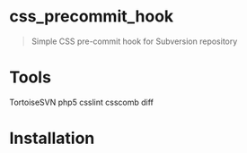 # css_precommit_hook
> Simple CSS pre-commit hook for Subversion repository

# Tools
TortoiseSVN
php5
csslint
csscomb
diff

# Installation